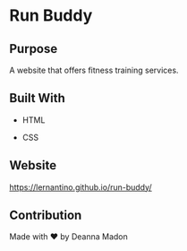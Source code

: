# Run Buddy

## Purpose

A website that offers fitness training services.


## Built With

* HTML

* CSS


## Website
https://lernantino.github.io/run-buddy/


## Contribution
Made with ❤️ by Deanna Madon
